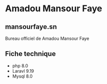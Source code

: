 # Amadou Mansour Faye

## mansourfaye.sn
Bureau officiel de Amadou Mansour Faye

## Fiche technique

-   php 8.0
-   Laravl 9.19
-   Mysql 8.0
